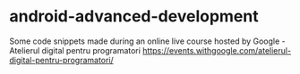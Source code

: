 # android-advanced-development
Some code snippets made during an online live course hosted by Google - Atelierul digital pentru programatori https://events.withgoogle.com/atelierul-digital-pentru-programatori/
